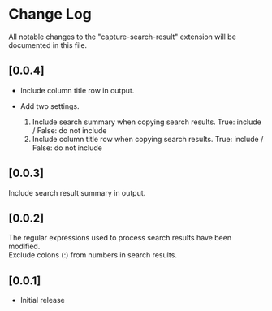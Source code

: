 # Change Log

All notable changes to the "capture-search-result" extension will be documented in this file.

## [0.0.4]

- Include column title row in output.  
- Add two settings.  

    1. Include search summary when copying search results. True: include / False: do not include
    1. Include column title row when copying search results. True: include / False: do not include

## [0.0.3]

Include search result summary in output.  

## [0.0.2]

The regular expressions used to process search results have been modified.  
Exclude colons (:) from numbers in search results.  

## [0.0.1]

- Initial release

